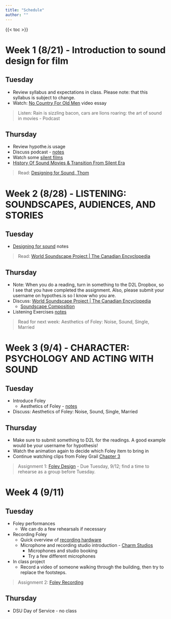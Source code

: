```yaml
---
title: "Schedule"
author: ""
---
```


{{< toc >}}

# Week 1 (8/21) - Introduction to sound design for film

## Tuesday

- Review syllabus and expectations in class. Please note: that this syllabus is subject to change.
- Watch: [No Country For Old Men](https://www.youtube.com/watch?v=rlNw1M6mQSU) video essay

> Listen: Rain is sizzling bacon, cars are lions roaring: the art of sound in movies - Podcast 

## Thursday

- Review hypothe.is usage
- Discuss podcast - [notes](../lectures/week-1/rain-is-sizzling-bacon)
- Watch some [silent films](https://www.youtube.com/@silentfilmhouse/playlists) 
- [History Of Sound Movies & Transition From Silent Era](https://www.youtube.com/watch?v=4xkckmog67g)

> Read: [Designing for Sound, Thom](https://www.filmsound.org/articles/designing_for_sound.htm) 

# Week 2 (8/28) - LISTENING: SOUNDSCAPES, AUDIENCES, AND STORIES

## Tuesday

- [Designing for sound](../lectures/week-2/thom-designing-for-sound/) notes

> Read: [World Soundscape Project | The Canadian Encyclopedia](https://www.thecanadianencyclopedia.ca/en/article/world-soundscape-project)

## Thursday
- Note: When you do a reading, turn in something to the D2L Dropbox, so I see that you have completed the assignment. Also, please submit your username on hypothes.is so I know who you are. 
- Discuss: [World Soundscape Project | The Canadian Encyclopedia](https://www.thecanadianencyclopedia.ca/en/article/world-soundscape-project)
  - [Soundscape Composition](https://www.sfu.ca/~truax/scomp.html)
- Listening Exercises [notes](../lectures/week-2/sdff-chapter-1/)

> Read for next week: Aesthetics of Foley: Noise, Sound, Single, Married

# Week 3 (9/4) - CHARACTER: PSYCHOLOGY AND ACTING WITH SOUND

## Tuesday

- Introduce Foley
  - Aesthetics of Foley - [notes](../lectures/week-3/sdff-chapter-2/)
- Discuss: Aesthetics of Foley: Noise, Sound, Single, Married

## Thursday

- Make sure to submit something to D2L for the readings. A good example would be your username for hypothesis! 
- Watch the animation again to decide which Foley item to bring in
- Continue watching clips from Foley Grail [Chapter 3](../lectures/week-3/foley-grail-chap-3-pt-2/)

> Assignment 1: [Foley Design](../assignments/assignment-1-foley-design) - Due Tuesday, 9/12; find a time to rehearse as a group before Tuesday. 

# Week 4 (9/11)
## Tuesday

- Foley performances
  - We can do a few rehearsals if necessary 
- Recording Foley 
  - Quick overview of [recording hardware](../lectures/week-4/audio-hardware/)
  - Microphone and recording studio introduction - [Charm Studios](https://sites.google.com/view/charmstudios/studio-documentation)
    - Microphones and studio booking
    - Try a few different microphones
- In class project
  - Record a video of someone walking through the building, then try to replace the footsteps. 

> Assignment 2: [Foley Recording](../assignments/assignment-2-foley-recording/)

## Thursday

- DSU Day of Service - no class 

<!--
# Week 5 (9/18)

## Tuesday

- introduce assignment 2 - recording foley
- Introduce spotting in Reaper: [IDDQD Sound](https://iddqdsound.com/blog/sd4vm/12/)
- Foley grail - Chapter 8-10 performing foley foosteps and prop moves 
- SDFF Recording Foley [notes](../lectures/week-4/recording-foley/)
- _A Quiet Place_ Foley redesign

> Project: [Foley Recording](../assignments/assignment-2-foley-recording/) - Due 9/20
- Make sure when I assign a reading that you are commenting three times on Perusall and submitting something to the dropbox so I can grade it.
- Listen to your Foley work
- More _A Quiet Place_ Foley redesign

> Read: SDFF Chapter 3 - Setting: Ambience, Immersion, and Sense of Place
> DUE next tuesday because of day of service

## Thursday

- more foley recording 

# Week 6 (9/25) - Setting Ambience, Immersion And Sense Of Place

## Tuesday

- [Ambience, immersion, field recording](../lectures/week-6/sdff-chapter-3/)

## Thursday

- [Ambience, immersion, field recording](../lectures/week-6/sdff-chapter-3/#/12) - finish presentation
- Demo the Zoom recorders
  - recording, compression, limiting, bitrate/samplerate, loading files onto computer
- [Checkout procedure](https://docs.google.com/forms/d/e/1FAIpQLSekUcWWG-gGQFeyeB3IXiSV_zXMfDUZmSFQvAlVanL5HF7A7Q/viewform?vc=0&c=0&w=1&flr=0)
- Project: [H2n (Location) Recording](../assignments/assignment-3-field-recording/)

> DUE October 4th [Assignment 3: Field Recording](../assignments/assignment-3-field-recording/)

# Week 7 - (10/2)

## Tuesday

- [The Editing Mantra: L-I-S-T-E-N](../lectures/week-7/listen-mantra/)
- [Editing, and cleaning up, audio in Reaper](../lectures/week-7/editing/)

> Assignment 4: [SFX editing](../assignments/assignment-4-sfx-editing/) - DUE October 11

## Thursday

- A quiet place
  - Clean up what we recorded before
  - Re-record some footsteps
  - record some of the household items - spot sounds

# Week 8 (10/19) - Mood

## Tuesday

- [Mood: Emotion, Tone and Working with Music](../lectures/week-8/sdff-chapter-4/)

## Thursday -->

<!-- NOTE: try to get through the book section quickly, to move onto sample manipulation, synthesis, and a final mix -->
<!-- 
- Work on Assignment 4: SFX editing and processing - due October 18th
  - Zoom in on sections of audio with "option + command + right click".
  - Quick overview of normalization, applying EQ, compression, rendering items.
  - Track effects vs take effects
- [Symbol: Sound Worlds And Metaphors](../lectures/week-8/sdff-chapter-5/)

# Week 9 (10/16)

## Tuesday

- [Shape: Sound Maps, Contrast And Motif](../lectures/week-9/sdff-chapter-6/)

## Thursday

- [In class spotting assignment](../lectures/week-9/spotting-assignment/)

# Week 10 - (10/23)

## Tuesday

- Another spotting trick - right click on files in media explorer -> insert into selected media items
- [Time: Transitions, Rhythm And Time Perception](../lectures/week-10/sdff-chapter-10/)

## Thursday

- ATMI conference - move material to next week or assign students work while you're gone
- [Space: Acoustics, Silence And The Frequency Spectrum](../lectures/week-10/sdff-chapter-11/)
- [Reaper: Reverbs assignment](../assignments/reverb/)

# Week 11 - (10/30)

## Tuesday

- [Layering and pitch shifting to create sound effects](../lectures/week-11/explosion/)

> Turn in your results from todays explosion sound effects lesson to D2L by Thursday at midnight

## Thursday

- [Sci-fi Sound Design - Tron](../lectures/week-11/tron/)

# Week 12 (11/6)

## Tuesday

- Sound Design Immersive Backgrounds - some details from a [blog post](https://blog.prosoundeffects.com/how-to-sound-design-immersive-backgrounds)

## Thursday

- Like Lambs - final mix
- Tuesdays will be for office hours
- Thursdays to show progress

> [Final project description](../assignments/final-project/)

# Week 13, 14, 15, 16

- **Tuesdays** are open for office hours
- Everyone meets on **Thursday** to show progress

## Meeting

- Show effects sends again
- Course Evaluations are open, please fill them out
- [SFX Resources](https://www.freeaudioresource.com/sound-effects)

# Week 16

## Final Exam

- Tuesday, December 13; 3:30 pm - 5:30 pm
 -->

